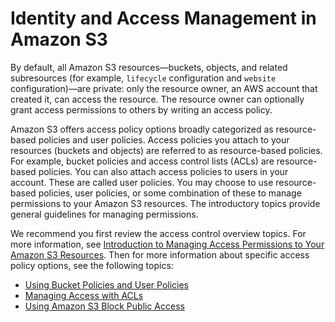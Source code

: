 # Identity and Access Management in Amazon S3<a name="s3-access-control"></a>

By default, all Amazon S3 resources—buckets, objects, and related subresources \(for example, `lifecycle` configuration and `website` configuration\)—are private: only the resource owner, an AWS account that created it, can access the resource\. The resource owner can optionally grant access permissions to others by writing an access policy\. 

Amazon S3 offers access policy options broadly categorized as resource\-based policies and user policies\. Access policies you attach to your resources \(buckets and objects\) are referred to as resource\-based policies\. For example, bucket policies and access control lists \(ACLs\) are resource\-based policies\. You can also attach access policies to users in your account\. These are called user policies\. You may choose to use resource\-based policies, user policies, or some combination of these to manage permissions to your Amazon S3 resources\. The introductory topics provide general guidelines for managing permissions\.

We recommend you first review the access control overview topics\. For more information, see [Introduction to Managing Access Permissions to Your Amazon S3 Resources](intro-managing-access-s3-resources.md)\. Then for more information about specific access policy options, see the following topics:
+  [Using Bucket Policies and User Policies](using-iam-policies.md) 
+ [Managing Access with ACLs](S3_ACLs_UsingACLs.md)
+ [Using Amazon S3 Block Public Access](access-control-block-public-access.md)